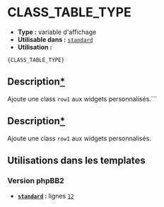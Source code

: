 # CLASS_TABLE_TYPE
* __Type :__ variable d'affichage
* __Utilisable dans :__ [`standard`](../tpl/standard.md#readme)
* __Utilisation :__

```smarty
{CLASS_TABLE_TYPE}
```

## Description[*](https://fa-tvars.appspot.com/var/CLASS_TABLE_TYPE)
Ajoute une class `row1` aux widgets personnalisés.```

## Description[*](https://fa-tvars.appspot.com/var/CLASS_TABLE_TYPE)
Ajoute une class `row1` aux widgets personnalisés.

## Utilisations dans les templates

### Version phpBB2
* __[`standard`](../tpl/standard.md#readme) :__ lignes [`12`](../src/subsilver/standard.tpl#L12)

